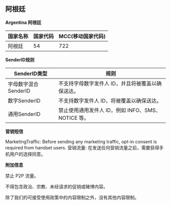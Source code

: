 ## 阿根廷

__Argentina 阿根廷__

| 国家名称 | 国家代码 | MCC(移动国家代码) |
|------|------|-------------|
| 阿根廷  | 54   | 	722        |

__SenderID规则__

| SenderID类型     | 规则                                 |
|----------------|------------------------------------|
| 字母数字混合SenderID | 不支持字母数字发件人 ID，并且将被覆盖以确保送达。         |
| 数字SenderID     | 不支持数字发件人 ID，将被覆盖以确保送达。             |
| 通用SenderID     | 禁止使用通用发件人 ID，例如 INFO、SMS、NOTICE 等。 |


__营销短信__

MarketingTraffic: Before sending any marketing traffic, opt-in consent is required from handset users.
营销流量: 在发送任何营销流量之前，需要获得手机用户的选择同意。

__附加信息__

禁止 P2P 流量。

不得包含政治、宗教、未经请求的促销或赌博内容。

除了我们的可接受使用政策中的内容限制之外，没有其他内容限制。
